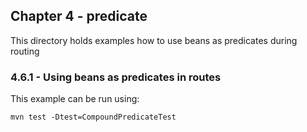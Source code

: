 Chapter 4 - predicate
---------------------

This directory holds examples how to use beans as predicates during routing

### 4.6.1 - Using beans as predicates in routes

This example can be run using:

    mvn test -Dtest=CompoundPredicateTest
